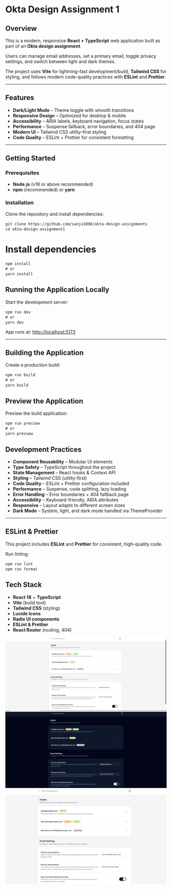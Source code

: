 # Okta Design Assignment 1

## Overview

This is a modern, responsive **React + TypeScript** web application built as part of an **Okta design assignment**.

Users can manage email addresses, set a primary email, toggle privacy settings, and switch between light and dark themes.

The project uses **Vite** for lightning-fast development/build, **Tailwind CSS** for styling, and follows modern code-quality practices with **ESLint** and **Prettier**.

---

## Features

- **Dark/Light Mode** – Theme toggle with smooth transitions
- **Responsive Design** – Optimized for desktop & mobile
- **Accessibility** – ARIA labels, keyboard navigation, focus states
- **Performance** – Suspense fallback, error boundaries, and 404 page
- **Modern UI** – Tailwind CSS utility-first styling
- **Code Quality** – ESLint + Prettier for consistent formatting

---

## Getting Started

### Prerequisites

- **Node.js** (v18 or above recommended)
- **npm** (recommended) or **yarn**

### Installation

Clone the repository and install dependencies:

```
git clone https://github.com/sanju1098/okta-design-assignments
cd okta-design-assignment1
```

# Install dependencies

```
npm install
# or
yarn install
```

## Running the Application Locally

Start the development server:

```
npm run dev
# or
yarn dev
```

App runs at: [http://localhost:5173](http://localhost:5173)

---

## Building the Application

Create a production build:

```
npm run build
# or
yarn build
```

## Preview the Application

Preview the build application:

```
npm run preview
# or
yarn preview
```

## Development Practices

- **Component Reusability** – Modular UI elements
- **Type Safety** – TypeScript throughout the project
- **State Management** – React hooks & Context API
- **Styling** – Tailwind CSS (utility-first)
- **Code Quality** – ESLint + Prettier configuration included
- **Performance** – Suspense, code splitting, lazy loading
- **Error Handling** – Error boundaries + 404 fallback page
- **Accessibility** – Keyboard-friendly, ARIA attributes
- **Responsive** – Layout adapts to different screen sizes
- **Dark Mode** – System, light, and dark mode handled via ThemeProvider

---

## ESLint & Prettier

This project includes **ESLint** and **Prettier** for consistent, high-quality code.

Run linting:

```
npm run lint
npm run format
```

## Tech Stack

- **React 18** + **TypeScript**
- **Vite** (build tool)
- **Tailwind CSS** (styling)
- **Lucide Icons**
- **Radix UI components**
- **ESLint & Prettier**
- **React Router** (routing, 404)

![Image 1](image.png)
![Image 2](image-1.png)
![Image 3](image-2.png)
